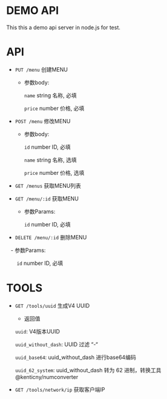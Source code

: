 # DEMO API

This this a demo api server in node.js for test.

# API

- `PUT /menu` 创建MENU

    - 参数body:

      `name` string 名称, 必填

      `price` number 价格, 必填


- `POST /menu` 修改MENU

    - 参数body:

      `id` number ID, 必填

      `name` string 名称, 选填

      `price` number 价格, 选填

- `GET /menus` 获取MENU列表

- `GET /menu/:id` 获取MENU

    - 参数Params:

      `id` number ID, 必填
      
- `DELETE /menu/:id` 删除MENU

    - 参数Params:
    
        `id` number ID, 必填

# TOOLS

- `GET /tools/uuid` 生成V4 UUID

    - 返回值

    `uuid`: V4版本UUID

    `uuid_without_dash`: UUID 过滤 “-“

    `uuid_base64`: uuid_without_dash 进行base64编码

    `uuid_62_system`: uuid_without_dash 转为 62 进制，转换工具 @kenticny/numconverter

- `GET /tools/network/ip` 获取客户端IP
